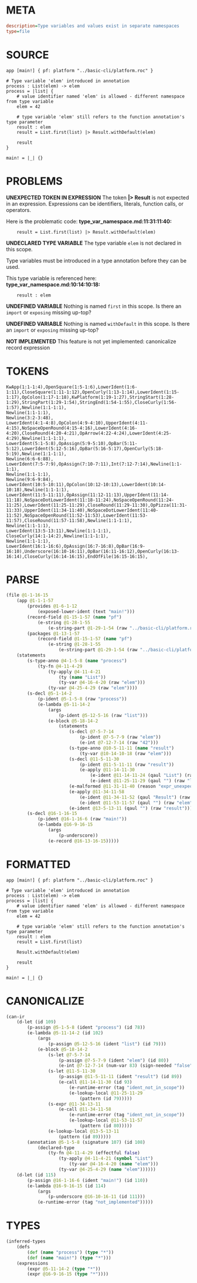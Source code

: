# META
~~~ini
description=Type variables and values exist in separate namespaces
type=file
~~~
# SOURCE
~~~roc
app [main!] { pf: platform "../basic-cli/platform.roc" }

# Type variable 'elem' introduced in annotation
process : List(elem) -> elem
process = |list| {
    # value identifier named 'elem' is allowed - different namespace from type variable
    elem = 42

    # type variable 'elem' still refers to the function annotation's type parameter
    result : elem
    result = List.first(list) |> Result.withDefault(elem)

    result
}

main! = |_| {}
~~~
# PROBLEMS
**UNEXPECTED TOKEN IN EXPRESSION**
The token **|> Result** is not expected in an expression.
Expressions can be identifiers, literals, function calls, or operators.

Here is the problematic code:
**type_var_namespace.md:11:31:11:40:**
```roc
    result = List.first(list) |> Result.withDefault(elem)
```


**UNDECLARED TYPE VARIABLE**
The type variable ``elem`` is not declared in this scope.

Type variables must be introduced in a type annotation before they can be used.

This type variable is referenced here:
**type_var_namespace.md:10:14:10:18:**
```roc
    result : elem
```


**UNDEFINED VARIABLE**
Nothing is named `first` in this scope.
Is there an `import` or `exposing` missing up-top?

**UNDEFINED VARIABLE**
Nothing is named `withDefault` in this scope.
Is there an `import` or `exposing` missing up-top?

**NOT IMPLEMENTED**
This feature is not yet implemented: canonicalize record expression

# TOKENS
~~~zig
KwApp(1:1-1:4),OpenSquare(1:5-1:6),LowerIdent(1:6-1:11),CloseSquare(1:11-1:12),OpenCurly(1:13-1:14),LowerIdent(1:15-1:17),OpColon(1:17-1:18),KwPlatform(1:19-1:27),StringStart(1:28-1:29),StringPart(1:29-1:54),StringEnd(1:54-1:55),CloseCurly(1:56-1:57),Newline(1:1-1:1),
Newline(1:1-1:1),
Newline(3:2-3:48),
LowerIdent(4:1-4:8),OpColon(4:9-4:10),UpperIdent(4:11-4:15),NoSpaceOpenRound(4:15-4:16),LowerIdent(4:16-4:20),CloseRound(4:20-4:21),OpArrow(4:22-4:24),LowerIdent(4:25-4:29),Newline(1:1-1:1),
LowerIdent(5:1-5:8),OpAssign(5:9-5:10),OpBar(5:11-5:12),LowerIdent(5:12-5:16),OpBar(5:16-5:17),OpenCurly(5:18-5:19),Newline(1:1-1:1),
Newline(6:6-6:88),
LowerIdent(7:5-7:9),OpAssign(7:10-7:11),Int(7:12-7:14),Newline(1:1-1:1),
Newline(1:1-1:1),
Newline(9:6-9:84),
LowerIdent(10:5-10:11),OpColon(10:12-10:13),LowerIdent(10:14-10:18),Newline(1:1-1:1),
LowerIdent(11:5-11:11),OpAssign(11:12-11:13),UpperIdent(11:14-11:18),NoSpaceDotLowerIdent(11:18-11:24),NoSpaceOpenRound(11:24-11:25),LowerIdent(11:25-11:29),CloseRound(11:29-11:30),OpPizza(11:31-11:33),UpperIdent(11:34-11:40),NoSpaceDotLowerIdent(11:40-11:52),NoSpaceOpenRound(11:52-11:53),LowerIdent(11:53-11:57),CloseRound(11:57-11:58),Newline(1:1-1:1),
Newline(1:1-1:1),
LowerIdent(13:5-13:11),Newline(1:1-1:1),
CloseCurly(14:1-14:2),Newline(1:1-1:1),
Newline(1:1-1:1),
LowerIdent(16:1-16:6),OpAssign(16:7-16:8),OpBar(16:9-16:10),Underscore(16:10-16:11),OpBar(16:11-16:12),OpenCurly(16:13-16:14),CloseCurly(16:14-16:15),EndOfFile(16:15-16:15),
~~~
# PARSE
~~~clojure
(file @1-1-16-15
	(app @1-1-1-57
		(provides @1-6-1-12
			(exposed-lower-ident (text "main!")))
		(record-field @1-15-1-57 (name "pf")
			(e-string @1-28-1-55
				(e-string-part @1-29-1-54 (raw "../basic-cli/platform.roc"))))
		(packages @1-13-1-57
			(record-field @1-15-1-57 (name "pf")
				(e-string @1-28-1-55
					(e-string-part @1-29-1-54 (raw "../basic-cli/platform.roc"))))))
	(statements
		(s-type-anno @4-1-5-8 (name "process")
			(ty-fn @4-11-4-29
				(ty-apply @4-11-4-21
					(ty (name "List"))
					(ty-var @4-16-4-20 (raw "elem")))
				(ty-var @4-25-4-29 (raw "elem"))))
		(s-decl @5-1-14-2
			(p-ident @5-1-5-8 (raw "process"))
			(e-lambda @5-11-14-2
				(args
					(p-ident @5-12-5-16 (raw "list")))
				(e-block @5-18-14-2
					(statements
						(s-decl @7-5-7-14
							(p-ident @7-5-7-9 (raw "elem"))
							(e-int @7-12-7-14 (raw "42")))
						(s-type-anno @10-5-11-11 (name "result")
							(ty-var @10-14-10-18 (raw "elem")))
						(s-decl @11-5-11-30
							(p-ident @11-5-11-11 (raw "result"))
							(e-apply @11-14-11-30
								(e-ident @11-14-11-24 (qaul "List") (raw ".first"))
								(e-ident @11-25-11-29 (qaul "") (raw "list"))))
						(e-malformed @11-31-11-40 (reason "expr_unexpected_token"))
						(e-apply @11-34-11-58
							(e-ident @11-34-11-52 (qaul "Result") (raw ".withDefault"))
							(e-ident @11-53-11-57 (qaul "") (raw "elem")))
						(e-ident @13-5-13-11 (qaul "") (raw "result"))))))
		(s-decl @16-1-16-15
			(p-ident @16-1-16-6 (raw "main!"))
			(e-lambda @16-9-16-15
				(args
					(p-underscore))
				(e-record @16-13-16-15)))))
~~~
# FORMATTED
~~~roc
app [main!] { pf: platform "../basic-cli/platform.roc" }

# Type variable 'elem' introduced in annotation
process : List(elem) -> elem
process = |list| {
	# value identifier named 'elem' is allowed - different namespace from type variable
	elem = 42

	# type variable 'elem' still refers to the function annotation's type parameter
	result : elem
	result = List.first(list)
	
	Result.withDefault(elem)

	result
}

main! = |_| {}
~~~
# CANONICALIZE
~~~clojure
(can-ir
	(d-let (id 109)
		(p-assign @5-1-5-8 (ident "process") (id 78))
		(e-lambda @5-11-14-2 (id 102)
			(args
				(p-assign @5-12-5-16 (ident "list") (id 79)))
			(e-block @5-18-14-2
				(s-let @7-5-7-14
					(p-assign @7-5-7-9 (ident "elem") (id 80))
					(e-int @7-12-7-14 (num-var 83) (sign-needed "false") (bits-needed "7") (value "42") (id 83)))
				(s-let @11-5-11-30
					(p-assign @11-5-11-11 (ident "result") (id 89))
					(e-call @11-14-11-30 (id 93)
						(e-runtime-error (tag "ident_not_in_scope"))
						(e-lookup-local @11-25-11-29
							(pattern (id 79)))))
				(s-expr @11-34-13-11
					(e-call @11-34-11-58
						(e-runtime-error (tag "ident_not_in_scope"))
						(e-lookup-local @11-53-11-57
							(pattern (id 80)))))
				(e-lookup-local @13-5-13-11
					(pattern (id 89)))))
		(annotation @5-1-5-8 (signature 107) (id 108)
			(declared-type
				(ty-fn @4-11-4-29 (effectful false)
					(ty-apply @4-11-4-21 (symbol "List")
						(ty-var @4-16-4-20 (name "elem")))
					(ty-var @4-25-4-29 (name "elem"))))))
	(d-let (id 115)
		(p-assign @16-1-16-6 (ident "main!") (id 110))
		(e-lambda @16-9-16-15 (id 114)
			(args
				(p-underscore @16-10-16-11 (id 111)))
			(e-runtime-error (tag "not_implemented")))))
~~~
# TYPES
~~~clojure
(inferred-types
	(defs
		(def (name "process") (type "*"))
		(def (name "main!") (type "*")))
	(expressions
		(expr @5-11-14-2 (type "*"))
		(expr @16-9-16-15 (type "*"))))
~~~